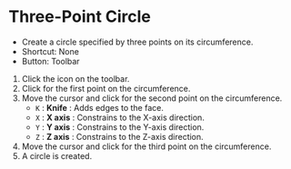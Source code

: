 # Three-Point Circle

- Create a circle specified by three points on its circumference.
- Shortcut: None
- Button: Toolbar

1. Click the icon on the toolbar.
2. Click for the first point on the circumference.
3. Move the cursor and click for the second point on the circumference.
   - `K` : **Knife** : Adds edges to the face.
   - `X` : **X axis** : Constrains to the X-axis direction.
   - `Y` : **Y axis** : Constrains to the Y-axis direction.
   - `Z` : **Z axis** : Constrains to the Z-axis direction.
4. Move the cursor and click for the third point on the circumference.
5. A circle is created.

